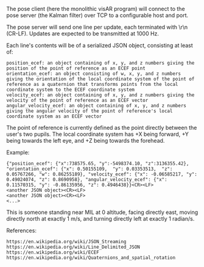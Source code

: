 The pose client (here the monolithic visAR program) will connect to the pose server (the Kalman filter) over TCP to a configurable host and port.

The pose server will send one line per update, each terminated with \r\n (CR-LF). Updates are expected to be transmitted at 1000 Hz.

Each line's contents will be of a serialized JSON object, consisting at least of:
    
    position_ecef: an object containing of x, y, and z numbers giving the position of the point of reference as an ECEF point
    orientation_ecef: an object consisting of w, x, y, and z numbers giving the orientation of the local coordinate system of the point of reference as a quaternion that transforms points from the local coordinate system to the ECEF coordinate system
    velocity_ecef: an object containing of x, y, and z numbers giving the velocity of the point of reference as an ECEF vector
    angular_velocity_ecef: an object containing of x, y, and z numbers giving the angular velocity of the point of reference's local coordinate system as an ECEF vector

The point of reference is currently defined as the point directly between the user's two pupils. The local coordinate system has +X being forward, +Y being towards the left eye, and +Z being towards the forehead.


Example:
    
    {"position_ecef": {"x":738575.65, "y":-5498374.10, "z":3136355.42}, "orientation_ecef": {"x": 0.50155109,  "y": 0.03353513,  "z": 0.05767266, "w": 0.86255189}, "velocity_ecef": {"x": -0.06585217, "y": 0.49024074, "z": 0.8690958}, "angular_velocity_ecef": {"x": 0.11570315, "y": -0.86135956, "z": 0.4946438}}<CR><LF>
    <another JSON object><CR><LF>
    <another JSON object><CR><LF>
    <...>

This is someone standing near MIL at 0 altitude, facing directly east, moving directly north at exactly 1 m/s, and turning directly left at exactly 1 radian/s.


References:
    
    https://en.wikipedia.org/wiki/JSON_Streaming
    https://en.wikipedia.org/wiki/Line_Delimited_JSON
    https://en.wikipedia.org/wiki/ECEF
    https://en.wikipedia.org/wiki/Quaternions_and_spatial_rotation
